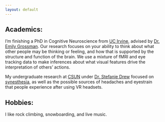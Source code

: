 ```yaml
---
layout: default
---
```


## Academics:
I’m finishing a PhD in Cognitive Neuroscience from [UC Irvine](https://www.cogsci.uci.edu/), advised by [Dr. Emily Grossman](https://vpnl.ss.uci.edu/). Our research focuses on your ability to think about what other people may be thinking or feeling, and how that is supported by the structure and function of the brain. We use a mixture of fMRI and eye tracking data to make inferences about what visual features drive the interpretation of others’ actions. 

My undergraduate research at [CSUN](https://w2.csun.edu/social-behavioral-sciences/psychology) under [Dr. Stefanie Drew](https://www.visn-lab.com/) focused on [synesthesia](https://www.britannica.com/science/synesthesia), as well as the possible sources of headaches and eyestrain that people experience after using VR headsets.

## Hobbies:
I like rock climbing, snowboarding, and live music. 
